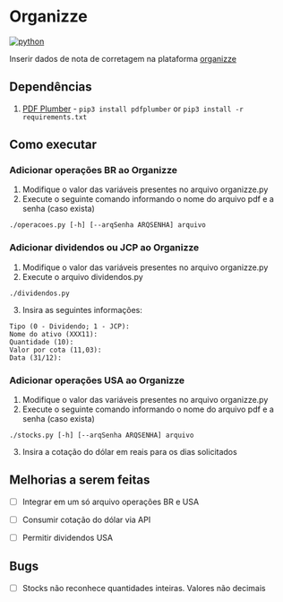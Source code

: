 # Organizze

[![python](https://img.shields.io/badge/python-3.8-blue)](https://github.com/barbixxxa/organizze)

Inserir dados de nota de corretagem na plataforma [organizze](http://organizze.com.br/)

## Dependências

1. [PDF Plumber](https://pypi.org/project/pdfplumber/) - `pip3 install pdfplumber` or `pip3 install -r requirements.txt`

## Como executar
### Adicionar operações BR ao Organizze

1. Modifique o valor das variáveis presentes no arquivo organizze.py
2. Execute o seguinte comando informando o nome do arquivo pdf e a senha (caso exista)

`./operacoes.py [-h] [--arqSenha ARQSENHA] arquivo`

### Adicionar dividendos ou JCP ao Organizze

1. Modifique o valor das variáveis presentes no arquivo organizze.py
2. Execute o arquivo dividendos.py

`./dividendos.py`

3. Insira as seguintes informações:

```
Tipo (0 - Dividendo; 1 - JCP): 
Nome do ativo (XXX11): 
Quantidade (10): 
Valor por cota (11,03): 
Data (31/12): 
```
### Adicionar operações USA ao Organizze

1. Modifique o valor das variáveis presentes no arquivo organizze.py
2. Execute o seguinte comando informando o nome do arquivo pdf e a senha (caso exista)

`./stocks.py [-h] [--arqSenha ARQSENHA] arquivo`

3. Insira a cotação do dólar em reais para os dias solicitados

## Melhorias a serem feitas

- [ ] Integrar em um só arquivo operações BR e USA
- [ ] Consumir cotação do dólar via API
- [ ] Permitir dividendos USA


## Bugs

- [ ] Stocks não reconhece quantidades inteiras. Valores não decimais